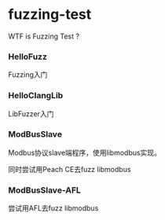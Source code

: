 # fuzzing-test
WTF is Fuzzing Test ?

### HelloFuzz

Fuzzing入门

### HelloClangLib

LibFuzzer入门

### ModBusSlave

Modbus协议slave端程序，使用libmodbus实现。

同时尝试用Peach CE去fuzz libmodbus

### ModBusSlave-AFL

尝试用AFL去fuzz libmodbus